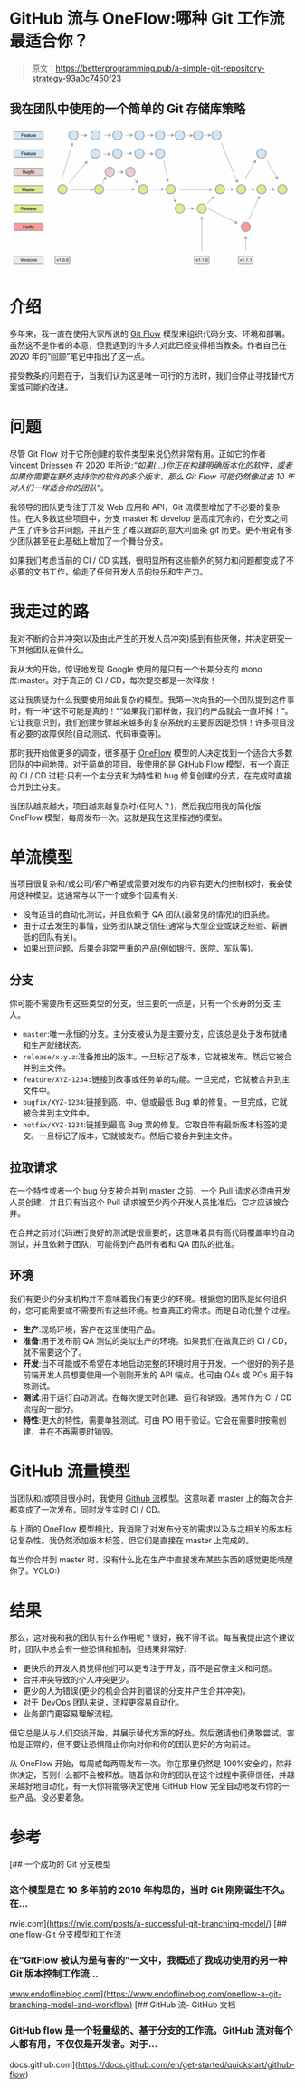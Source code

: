# GitHub 流与 OneFlow:哪种 Git 工作流最适合你？

> 原文：<https://betterprogramming.pub/a-simple-git-repository-strategy-93a0c7450f23>

## 我在团队中使用的一个简单的 Git 存储库策略

![](img/9d0d5906ea7d2a9133d9f26fc12317ac.png)

# 介绍

多年来，我一直在使用大家所说的 [Git Flow](https://nvie.com/posts/a-successful-git-branching-model/) 模型来组织代码分支、环境和部署。虽然这不是作者的本意，但我遇到的许多人对此已经变得相当教条。作者自己在 2020 年的“回顾”笔记中指出了这一点。

接受教条的问题在于，当我们认为这是唯一可行的方法时，我们会停止寻找替代方案或可能的改进。

# 问题

尽管 Git Flow 对于它所创建的软件类型来说仍然非常有用。正如它的作者 Vincent Driessen 在 2020 年所说:*“如果(…)你正在构建明确版本化的软件，或者如果你需要在野外支持你的软件的多个版本，那么 Git Flow 可能仍然像过去 10 年对人们一样适合你的团队”*。

我领导的团队更专注于开发 Web 应用和 API，Git 流模型增加了不必要的复杂性。在大多数这些项目中，分支 master 和 develop 是高度冗余的，在分支之间产生了许多合并问题，并且产生了难以跟踪的意大利面条 git 历史。更不用说有多少团队甚至在此基础上增加了一个舞台分支。

如果我们考虑当前的 CI / CD 实践，很明显所有这些额外的努力和问题都变成了不必要的文书工作，偷走了任何开发人员的快乐和生产力。

# 我走过的路

我对不断的合并冲突(以及由此产生的开发人员冲突)感到有些厌倦，并决定研究一下其他团队在做什么。

我从大的开始，惊讶地发现 Google 使用的是只有一个长期分支的 mono 库:master。对于真正的 CI / CD，每次提交都是一次释放！

这让我质疑为什么我要使用如此复杂的模型。我第一次向我的一个团队提到这件事时，有一种“这不可能是真的！”“如果我们那样做，我们的产品就会一直坏掉！”。它让我意识到，我们创建步骤越来越多的复杂系统的主要原因是恐惧！许多项目没有必要的故障保险(自动测试、代码审查等)。

那时我开始做更多的调查，很多基于 [OneFlow](https://www.endoflineblog.com/oneflow-a-git-branching-model-and-workflow) 模型的人决定找到一个适合大多数团队的中间地带。对于简单的项目，我使用的是 [GitHub Flow](https://docs.github.com/en/get-started/quickstart/github-flow) 模型，有一个真正的 CI / CD 过程:只有一个主分支和为特性和 bug 修复创建的分支，在完成时直接合并到主分支。

当团队越来越大，项目越来越复杂时(任何人？)，然后我应用我的简化版 OneFlow 模型，每周发布一次。这就是我在这里描述的模型。

# 单流模型

当项目很复杂和/或公司/客户希望或需要对发布的内容有更大的控制权时，我会使用这种模型。这通常与以下一个或多个因素有关:

*   没有适当的自动化测试，并且依赖于 QA 团队(最常见的情况)的旧系统。
*   由于过去发生的事情，业务团队缺乏信任(通常与大型企业或缺乏经验、薪酬低的团队有关)。
*   如果出现问题，后果会非常严重的产品(例如银行、医院、军队等)。

## 分支

你可能不需要所有这些类型的分支，但主要的一点是，只有一个长寿的分支:主人。

*   `master`:唯一永恒的分支。主分支被认为是主要分支，应该总是处于发布就绪和生产就绪状态。
*   `release/x.y.z`:准备推出的版本。一旦标记了版本，它就被发布。然后它被合并到主文件。
*   `feature/XYZ-1234:`链接到故事或任务单的功能。一旦完成，它就被合并到主文件中。
*   `bugfix/XYZ-1234`:链接到高、中、低或最低 Bug 单的修复。一旦完成，它就被合并到主文件中。
*   `hotfix/XYZ-1234`:链接到最高 Bug 票的修复。它取自带有最新版本标签的提交。一旦标记了版本，它就被发布。然后它被合并到主文件。

## 拉取请求

在一个特性或者一个 bug 分支被合并到 master 之前，一个 Pull 请求必须由开发人员创建，并且只有当这个 Pull 请求被至少两个开发人员批准后，它才应该被合并。

在合并之前对代码进行良好的测试是很重要的，这意味着具有高代码覆盖率的自动测试，并且依赖于团队，可能得到产品所有者和 QA 团队的批准。

## 环境

我们有更少的分支机构并不意味着我们有更少的环境。根据您的团队是如何组织的，您可能需要或不需要所有这些环境。检查真正的需求。而是自动化整个过程。

*   **生产**:现场环境，客户在这里使用产品。
*   **准备**:用于发布前 QA 测试的类似生产的环境。如果我们在做真正的 CI / CD，就不需要这个了。
*   **开发**:当不可能或不希望在本地启动完整的环境时用于开发。一个很好的例子是前端开发人员想要使用一个刚刚开发的 API 端点。也可由 QAs 或 POs 用于特殊测试。
*   **测试**:用于运行自动测试。在每次提交时创建、运行和销毁。通常作为 CI / CD 流程的一部分。
*   **特性**:更大的特性，需要单独测试。可由 PO 用于验证。它会在需要时按需创建，并在不再需要时销毁。

# GitHub 流量模型

当团队和/或项目很小时，我使用 [Github 流](https://docs.github.com/en/get-started/quickstart/github-flow)模型。这意味着 master 上的每次合并都变成了一次发布，同时发生实时 CI / CD。

与上面的 OneFlow 模型相比，我消除了对发布分支的需求以及与之相关的版本标记复杂性。我仍然添加版本标签，但它们是直接在 master 上完成的。

每当你合并到 master 时，没有什么比在生产中直接发布某些东西的感觉更能唤醒你了。YOLO:)

# 结果

那么，这对我和我的团队有什么作用呢？很好，我不得不说。每当我提出这个建议时，团队中总会有一些恐惧和抵制，但结果非常好:

*   更快乐的开发人员觉得他们可以更专注于开发，而不是官僚主义和问题。
*   合并冲突导致的个人冲突更少。
*   更少的人为错误(更少的机会合并到错误的分支并产生合并冲突)。
*   对于 DevOps 团队来说，流程更容易自动化。
*   业务部门更容易理解流程。

但它总是从与人们交谈开始，并展示替代方案的好处。然后邀请他们勇敢尝试。害怕是正常的，但不要让恐惧阻止你向对你和你的团队更好的方向前进。

从 OneFlow 开始，每周或每两周发布一次。你在那里仍然是 100%安全的，除非你决定，否则什么都不会被释放。随着你和你的团队在这个过程中获得信任，并越来越好地自动化，有一天你将能够决定使用 GitHub Flow 完全自动地发布你的一些产品。没必要着急。

# 参考

[](https://nvie.com/posts/a-successful-git-branching-model/) [## 一个成功的 Git 分支模型

### 这个模型是在 10 多年前的 2010 年构思的，当时 Git 刚刚诞生不久。在…

nvie.com](https://nvie.com/posts/a-successful-git-branching-model/) [](https://www.endoflineblog.com/oneflow-a-git-branching-model-and-workflow) [## one flow-Git 分支模型和工作流

### 在“GitFlow 被认为是有害的”一文中，我概述了我成功使用的另一种 Git 版本控制工作流…

www.endoflineblog.com](https://www.endoflineblog.com/oneflow-a-git-branching-model-and-workflow) [](https://docs.github.com/en/get-started/quickstart/github-flow) [## GitHub 流- GitHub 文档

### GitHub flow 是一个轻量级的、基于分支的工作流。GitHub 流对每个人都有用，不仅仅是开发者。对于…

docs.github.com](https://docs.github.com/en/get-started/quickstart/github-flow)
